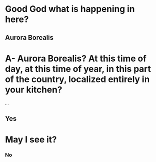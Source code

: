 # Good God what is happening in here?

## Aurora Borealis

# A- Aurora Borealis? At this time of day, at this time of year, in this part of the country, localized entirely in your kitchen?

...

## Yes

# May I see it?

### No
